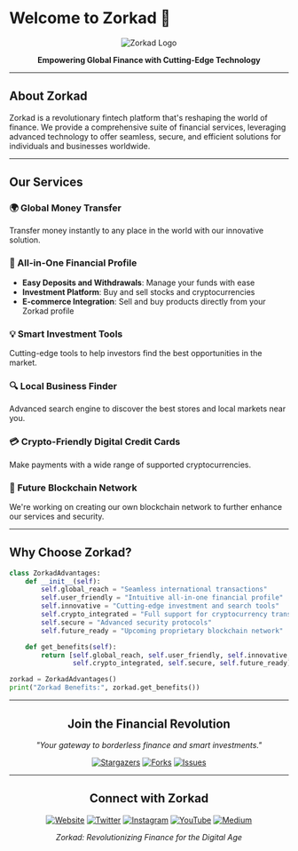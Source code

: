 # Welcome to Zorkad 🚀

<div align="center">

![Zorkad Logo](https://zorkad.com/zorkad_icon.png)

**Empowering Global Finance with Cutting-Edge Technology**

</div>

---

## About Zorkad

Zorkad is a revolutionary fintech platform that's reshaping the world of finance. We provide a comprehensive suite of financial services, leveraging advanced technology to offer seamless, secure, and efficient solutions for individuals and businesses worldwide.

---

## Our Services

### 🌍 Global Money Transfer
Transfer money instantly to any place in the world with our innovative solution.

### 💼 All-in-One Financial Profile
- **Easy Deposits and Withdrawals**: Manage your funds with ease
- **Investment Platform**: Buy and sell stocks and cryptocurrencies
- **E-commerce Integration**: Sell and buy products directly from your Zorkad profile

### 💡 Smart Investment Tools
Cutting-edge tools to help investors find the best opportunities in the market.

### 🔍 Local Business Finder
Advanced search engine to discover the best stores and local markets near you.

### 💳 Crypto-Friendly Digital Credit Cards
Make payments with a wide range of supported cryptocurrencies.

### 🔗 Future Blockchain Network
We're working on creating our own blockchain network to further enhance our services and security.

---

## Why Choose Zorkad?

```python
class ZorkadAdvantages:
    def __init__(self):
        self.global_reach = "Seamless international transactions"
        self.user_friendly = "Intuitive all-in-one financial profile"
        self.innovative = "Cutting-edge investment and search tools"
        self.crypto_integrated = "Full support for cryptocurrency transactions"
        self.secure = "Advanced security protocols"
        self.future_ready = "Upcoming proprietary blockchain network"

    def get_benefits(self):
        return [self.global_reach, self.user_friendly, self.innovative, 
                self.crypto_integrated, self.secure, self.future_ready]

zorkad = ZorkadAdvantages()
print("Zorkad Benefits:", zorkad.get_benefits())
```

---

<div align="center">

## Join the Financial Revolution

*"Your gateway to borderless finance and smart investments."*

[![Stargazers](https://img.shields.io/github/stars/zorkad/zorkad?style=for-the-badge&color=yellow)](https://github.com/zorkad/zorkad/stargazers)
[![Forks](https://img.shields.io/github/forks/zorkad/zorkad?style=for-the-badge&color=blue)](https://github.com/zorkad/zorkad/network/members)
[![Issues](https://img.shields.io/github/issues/zorkad/zorkad?style=for-the-badge&color=red)](https://github.com/zorkad/zorkad/issues)

</div>

---

<div align="center">

## Connect with Zorkad

[![Website](https://img.shields.io/badge/Website-www.zorkad.com-blue?style=for-the-badge&logo=google-chrome)](https://zorkad.com)
[![Twitter](https://img.shields.io/badge/Twitter-@Zorkad__-blue?style=for-the-badge&logo=twitter)](https://x.com/Zorkad_)
[![Instagram](https://img.shields.io/badge/Instagram-@zorkad__-purple?style=for-the-badge&logo=instagram)](https://www.instagram.com/zorkad_/)
[![YouTube](https://img.shields.io/badge/YouTube-Zorkad-red?style=for-the-badge&logo=youtube)](https://www.youtube.com/@zorkad-llc)
[![Medium](https://img.shields.io/badge/Medium-Zorkad-black?style=for-the-badge&logo=medium)](https://zorkad.medium.com/)

*Zorkad: Revolutionizing Finance for the Digital Age*

</div>
